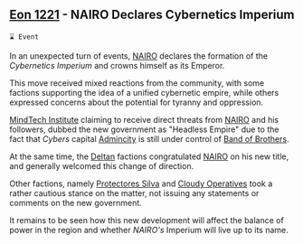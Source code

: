 ## [Eon 1221](<https://zeithalt.github.io/t/#eon1221>) - NAIRO Declares Cybernetics Imperium

`⌛ Event`

In an unexpected turn of events, [NAIRO](<https://zeithalt.github.io/r/nairo.html>) declares the formation of the _Cybernetics Imperium_ and crowns himself as its Emperor. 

This move received mixed reactions from the community, with some factions supporting the idea of a unified cybernetic empire, while others expressed concerns about the potential for tyranny and oppression.

[MindTech Institute](<https://zeithalt.github.io/r/mindtech_institute.html>) claiming to receive direct threats from [NAIRO](<https://zeithalt.github.io/r/nairo.html>) and his followers, dubbed the new government as "Headless Empire" due to the fact that _Cybers_ capital [Admincity](<https://zeithalt.github.io/r/admincity.html>) is still under control of [Band of Brothers](<https://zeithalt.github.io/r/band_of_brothers.html>).

At the same time, the [Deltan](<https://zeithalt.github.io/r/deltans.html>) factions congratulated [NAIRO](<https://zeithalt.github.io/r/nairo.html>) on his new title, and generally welcomed this change of direction.

Other factions, namely [Protectores Silva](<https://zeithalt.github.io/r/protectores_silva.html>) and [Cloudy Operatives](<https://zeithalt.github.io/r/cloudy_operatives.html>) took a rather cautious stance on the matter, not issuing any statements or comments on the new government. 

It remains to be seen how this new development will affect the balance of power in the region and whether _NAIRO's_ Imperium will live up to its name.
